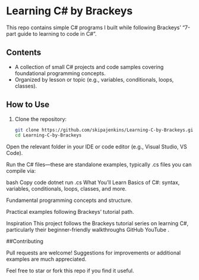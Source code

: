 # Learning C# by Brackeys

This repo contains simple C# programs I built while following Brackeys’ “7-part guide to learning to code in C#”.

## Contents

- A collection of small C# projects and code samples covering foundational programming concepts.
- Organized by lesson or topic (e.g., variables, conditionals, loops, classes).

## How to Use

1. Clone the repository:
   ```bash
   git clone https://github.com/skipajenkins/Learning-C-by-Brackeys.git
   cd Learning-C-by-Brackeys
Open the relevant folder in your IDE or code editor (e.g., Visual Studio, VS Code).

Run the C# files—these are standalone examples, typically .cs files you can compile via:

bash
Copy code
dotnet run <filename>.cs
What You’ll Learn
Basics of C#: syntax, variables, conditionals, loops, classes, and more.

Fundamental programming concepts and structure.

Practical examples following Brackeys’ tutorial path.

Inspiration
This project follows the Brackeys tutorial series on learning C#, particularly their beginner-friendly walkthroughs 
GitHub
YouTube
.

##Contributing

Pull requests are welcome! Suggestions for improvements or additional examples are much appreciated.

Feel free to star or fork this repo if you find it useful.
